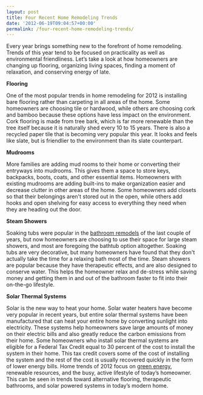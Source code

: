 ```yaml
---
layout: post
title: Four Recent Home Remodeling Trends
date: '2012-06-19T09:04:57+00:00'
permalink: /four-recent-home-remodeling-trends/
---
```

Every year brings something new to the forefront of home remodeling. Trends of this year tend to be focused on practicality as well as environmental friendliness. Let’s take a look at how homeowners are changing up flooring, organizing living spaces, finding a moment of relaxation, and conserving energy of late.

<strong>Flooring</strong>

One of the most popular trends in home remodeling for 2012 is installing bare flooring rather than carpeting in all areas of the home. Some homeowners are choosing tile or hardwood, while others are choosing cork and bamboo because these options have less impact on the environment. Cork flooring is made from tree bark, which is far more renewable than the tree itself because it is naturally shed every 10 to 15 years. There is also a recycled paper tile that is becoming very popular this year. It looks and feels like slate, but is friendlier to the environment than its slate counterpart.

<strong>Mudrooms</strong>

More families are adding mud rooms to their home or converting their entryways into mudrooms. This gives them a space to store keys, backpacks, boots, coats, and other essential items. Homeowners with existing mudrooms are adding built-ins to make organization easier and decrease clutter in other areas of the home. Some homeowners add closets so that their belongings aren't stored out in the open, while others add hooks and open shelving for easy access to everything they need when they are heading out the door.

<strong>Steam Showers</strong>

Soaking tubs were popular in the <a href="http://www.murraylampert.com/san-diego-bathroom-remodeling-services/">bathroom remodels</a> of the last couple of years, but now homeowners are choosing to use their space for large steam showers, and most are foregoing the bathtub option altogether. Soaking tubs are very decorative, but many homeowners have found that they don't actually take the time for a relaxing bath most of the time. Steam showers are popular because they have therapeutic effects, and are also designed to conserve water. This helps the homeowner relax and de-stress while saving money and getting them in and out of the bathroom faster to fit into their on-the-go lifestyle.

<strong>Solar Thermal Systems</strong>

Solar is the new way to heat your home. Solar water heaters have become very popular in recent years, but entire solar thermal systems have been manufactured that can heat your entire home by converting sunlight into electricity. These systems help homeowners save large amounts of money on their electric bills and also greatly reduce the carbon emissions from their home. Some homeowners who install solar thermal systems are eligible for a Federal Tax Credit equal to 30 percent of the cost to install the system in their home. This tax credit covers some of the cost of installing the system and the rest of the cost is usually recovered quickly in the form of lower energy bills.
Home trends of 2012 focus on <a href="http://www.murraylampert.com/san-diego-green-home-construction/">green energy</a>, renewable resources, and the busy, active lifestyle of today’s homeowner. This can be seen in trends toward alternative flooring, therapeutic bathrooms, and solar powered systems in today’s modern home.
